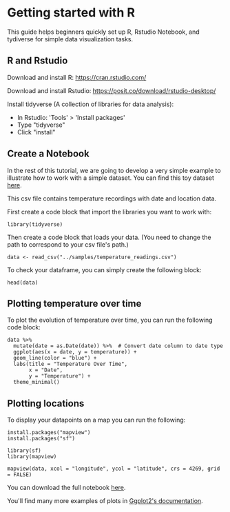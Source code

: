# Getting started with R

This guide helps beginners quickly set up R, Rstudio Notebook, and tydiverse for simple data visualization tasks.


## R and Rstudio

Download and install R: https://cran.rstudio.com/

Download and install Rstudio: https://posit.co/download/rstudio-desktop/
 
Install tidyverse (A collection of libraries for data analysis): 
 - In Rstudio: 'Tools' > 'Install packages'
 - Type "tidyverse"
 - Click "install"


## Create a Notebook

In the rest of this tutorial, we are going to develop a very simple example to illustrate how to work with a simple dataset. You can find this toy dataset <a href="samples/temperature_readings.csv" download>here</a>.

This csv file contains temperature recordings with date and location data.

First create a code block that import the libraries you want to work with:

```{r}
library(tidyverse)
```

Then create a code block that loads your data. (You need to change the path to correspond to your csv file's path.)

```{r}
data <- read_csv("../samples/temperature_readings.csv")
```

To check your dataframe, you can simply create the following block:

```{r}
head(data)
```

## Plotting temperature over time

To plot the evolution of temperature over time, you can run the following code block:

```{r}
data %>%
  mutate(date = as.Date(date)) %>%  # Convert date column to date type
  ggplot(aes(x = date, y = temperature)) +
  geom_line(color = "blue") +
  labs(title = "Temperature Over Time",
       x = "Date",
       y = "Temperature") +
  theme_minimal()
```

## Plotting locations

To display your datapoints on a map you can run the following:

```{r}
install.packages("mapview")
install.packages("sf")
```


```{r}
library(sf)
library(mapview)
```


```{r}
mapview(data, xcol = "longitude", ycol = "latitude", crs = 4269, grid = FALSE)
```



You can download the full notebook <a href="code/CSV_Temp_Geo.Rmb" download>here</a>.

You'll find many more examples of plots in [Ggplot2's documentation](https://r4ds.had.co.nz/data-visualisation.html).
